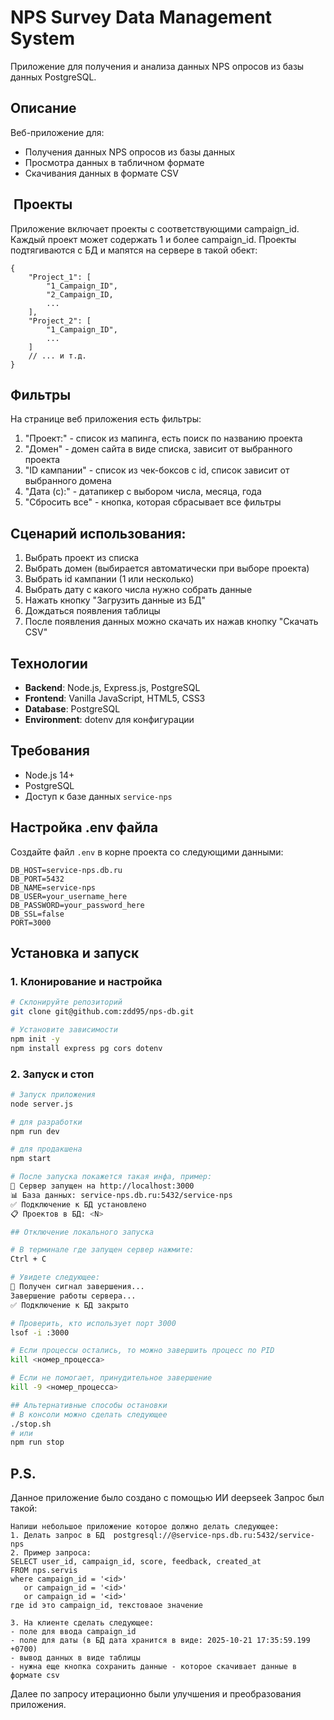 # NPS Survey Data Management System

Приложение для получения и анализа данных NPS опросов из базы данных PostgreSQL.

## Описание

Веб-приложение для:
- Получения данных NPS опросов из базы данных
- Просмотра данных в табличном формате
- Скачивания данных в формате CSV

##  Проекты

Приложение включает проекты с соответствующими campaign_id.
Каждый проект может содержать 1 и более campaign_id.
Проекты подтягиваются с БД и мапятся на сервере в такой обект:
```
{
    "Project_1": [
        "1_Campaign_ID",
        "2_Campaign_ID,
        ...
    ],
    "Project_2": [
        "1_Campaign_ID",
        ...
    ]
    // ... и т.д.
}
```

## Фильтры

На странице веб приложения есть фильтры:
1. "Проект:" - список из мапинга, есть поиск по названию проекта
2. "Домен" - домен сайта в виде списка, зависит от выбранного проекта
3. "ID кампании" - список из чек-боксов с id, список зависит от выбранного домена
4. "Дата (с):" - датапикер с выбором числа, месяца, года
5. "Сбросить все" - кнопка, которая сбрасывает все фильтры

## Сценарий использования:

1. Выбрать проект из списка
2. Выбрать домен (выбирается автоматически при выборе проекта)
3. Выбрать id кампании (1 или несколько)
4. Выбрать дату с какого числа нужно собрать данные
5. Нажать кнопку "Загрузить данные из БД"
6. Дождаться появления таблицы
7. После появления данных можно скачать их нажав кнопку "Скачать CSV"

## Технологии

- **Backend**: Node.js, Express.js, PostgreSQL
- **Frontend**: Vanilla JavaScript, HTML5, CSS3
- **Database**: PostgreSQL
- **Environment**: dotenv для конфигурации

## Требования

- Node.js 14+
- PostgreSQL
- Доступ к базе данных `service-nps`

## Настройка .env файла

Создайте файл `.env` в корне проекта со следующими данными:
```env
DB_HOST=service-nps.db.ru
DB_PORT=5432
DB_NAME=service-nps
DB_USER=your_username_here
DB_PASSWORD=your_password_here
DB_SSL=false
PORT=3000
```

## Установка и запуск

### 1. Клонирование и настройка

```bash
# Склонируйте репозиторий
git clone git@github.com:zdd95/nps-db.git

# Установите зависимости
npm init -y
npm install express pg cors dotenv
```
### 2. Запуск и стоп

```bash
# Запуск приложения
node server.js

# для разработки
npm run dev

# для продакшена
npm start

# После запуска покажется такая инфа, пример:
🚀 Сервер запущен на http://localhost:3000
📊 База данных: service-nps.db.ru:5432/service-nps
✅ Подключение к БД установлено
📋 Проектов в БД: <N>

## Отключение локального запуска

# В терминале где запущен сервер нажмите:
Ctrl + C

# Увидете следующее:
🛑 Получен сигнал завершения...
Завершение работы сервера...
✅ Подключение к БД закрыто

# Проверить, кто использует порт 3000
lsof -i :3000

# Если процессы остались, то можно завершить процесс по PID
kill <номер_процесса>

# Если не помогает, принудительное завершение
kill -9 <номер_процесса>

## Альтернативные способы остановки
# В консоли можно сделать следующее
./stop.sh
# или
npm run stop
```

## P.S.

Данное приложение было создано с помощью ИИ deepseek
Запрос был такой:
 ```
Напиши небольшое приложение которое должно делать следующее:
1. Делать запрос в БД  postgresql://@service-nps.db.ru:5432/service-nps
2. Пример запроса:
SELECT user_id, campaign_id, score, feedback, created_at
FROM nps.servis
where campaign_id = '<id>'
	or campaign_id = '<id>'
	or campaign_id = '<id>'
где id это campaign_id, текстоваое значение

3. На клиенте сделать следующее:
- поле для ввода campaign_id
- поле для даты (в БД дата хранится в виде: 2025-10-21 17:35:59.199 +0700)
- вывод данных в виде таблицы
- нужна еще кнопка сохранить данные - которое скачивает данные в формате csv
```
Далее по запросу итерационно были улучшения и преобразования приложения.

